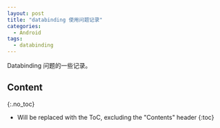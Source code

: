 ```yaml
---
layout: post
title: "databinding 使用问题记录"
categories:
  - Android
tags:
  - databinding
---
```


Databinding 问题的一些记录。

<!-- more -->


## Content
{:.no_toc}

* Will be replaced with the ToC, excluding the "Contents" header
{:toc}

